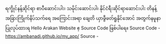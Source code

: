 ရက္ခိုင်နန့်ဆိုင်ရာ စာပီဆောင်းပါး၊ သမိုင်းဆောင်းပါ၊ နိုင်ငံရီးဆိုင်ရာဆောင်းပါး တိနန့် အခြားကြိုက်နိပ်သက်ရေ အကြောင်းအရာ ချေတိ ယှာဖွီဖတ်ရူနိုင်အောင် အတွက်နမူနာ ပြုလုပ်ထားရ 
Hello Arakan Website ဧ့ Source Code ဖြစ်ပါရေ။
Source Code -https://ambanadi.github.io/my_app/
Source -
